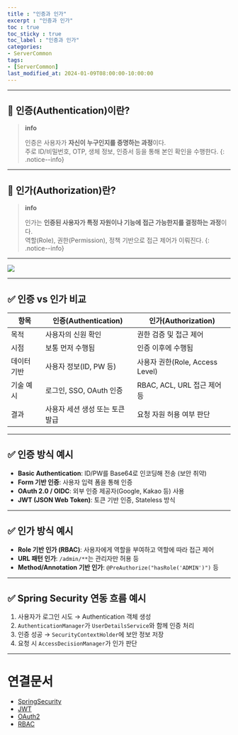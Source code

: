 ```yaml
---
title : "인증과 인가"
excerpt : "인증과 인가"
toc : true
toc_sticky : true
toc_label : "인증과 인가"
categories:
- ServerCommon
tags:
- [ServerCommon]
last_modified_at: 2024-01-09T08:00:00-10:00:00
---
```

  
---
  
## 📌 인증(Authentication)이란?

> **info**
>
> 인증은 사용자가 **자신이 누구인지를 증명하는 과정**이다.  
> 주로 ID/비밀번호, OTP, 생체 정보, 인증서 등을 통해 본인 확인을 수행한다. 
{: .notice--info}  

---
  
## 📌 인가(Authorization)란?

> **info**
>
> 인가는 **인증된 사용자가 특정 자원이나 기능에 접근 가능한지를 결정하는 과정**이다.  
> 역할(Role), 권한(Permission), 정책 기반으로 접근 제어가 이뤄진다. 
{: .notice--info}  

---

![](98.Resources/Images/AuthenticationAndAuthoriztion.png)

---
  
## ✅ 인증 vs 인가 비교

| 항목 | 인증(Authentication) | 인가(Authorization) |
|------|------------------------|----------------------|
| 목적 | 사용자의 신원 확인 | 권한 검증 및 접근 제어 |
| 시점 | 보통 먼저 수행됨 | 인증 이후에 수행됨 |
| 데이터 기반 | 사용자 정보(ID, PW 등) | 사용자 권한(Role, Access Level) |
| 기술 예시 | 로그인, SSO, OAuth 인증 | RBAC, ACL, URL 접근 제어 등 |
| 결과 | 사용자 세션 생성 또는 토큰 발급 | 요청 자원 허용 여부 판단 |

---
  
## ✅ 인증 방식 예시

- **Basic Authentication**: ID/PW를 Base64로 인코딩해 전송 (보안 취약)
- **Form 기반 인증**: 사용자 입력 폼을 통해 인증
- **OAuth 2.0 / OIDC**: 외부 인증 제공자(Google, Kakao 등) 사용
- **JWT (JSON Web Token)**: 토큰 기반 인증, Stateless 방식

---
  
## ✅ 인가 방식 예시

- **Role 기반 인가 (RBAC)**: 사용자에게 역할을 부여하고 역할에 따라 접근 제어
- **URL 패턴 인가**: `/admin/**`는 관리자만 허용 등
- **Method/Annotation 기반 인가**: `@PreAuthorize("hasRole('ADMIN')")` 등

---
  
## ✅ Spring Security 연동 흐름 예시

1. 사용자가 로그인 시도 → Authentication 객체 생성
2. `AuthenticationManager`가 `UserDetailsService`와 함께 인증 처리
3. 인증 성공 → `SecurityContextHolder`에 보안 정보 저장
4. 요청 시 `AccessDecisionManager`가 인가 판단

---
  
# 연결문서
- [SpringSecurity](../../spring/spring-SpringSecurity)
- [JWT](../../servercommon/servercommon-JWT)
- [OAuth2](../../servercommon/servercommon-OAuth2)
- [RBAC](../../itbusiness/itbusiness-RBAC)
